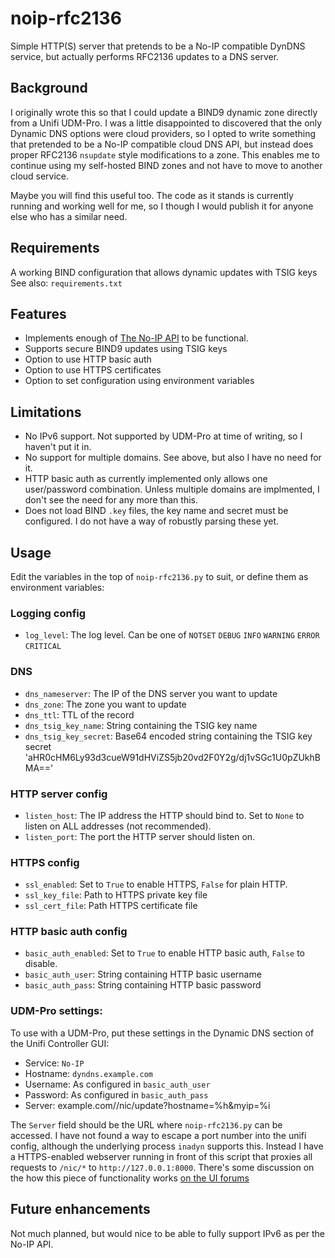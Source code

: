 # noip-rfc2136
Simple HTTP(S) server that pretends to be a No-IP compatible DynDNS service,  but actually performs RFC2136 updates to a DNS server.

## Background
I originally wrote this so that I could update a BIND9 dynamic zone directly from a Unifi UDM-Pro. 
I was a little disappointed to discovered that the only Dynamic DNS options were cloud providers, 
so I opted to write something that pretended to be a No-IP compatible cloud DNS API, but instead does proper 
RFC2136 `nsupdate` style modifications to a zone. This enables me to continue using my self-hosted BIND zones and not 
have to move to another cloud service.

Maybe you will find this useful too. The code as it stands is currently running and working well for me, so I though I would 
publish it for anyone else who has a similar need.

## Requirements
A working BIND configuration that allows dynamic updates with TSIG keys
See also: `requirements.txt`

## Features
 * Implements enough of [The No-IP API](https://www.noip.com/integrate/request) to be functional.
 * Supports secure BIND9 updates using TSIG keys
 * Option to use HTTP basic auth
 * Option to use HTTPS certificates
 * Option to set configuration using environment variables

## Limitations
 * No IPv6 support. Not supported by UDM-Pro at time of writing, so I haven't put it in.
 * No support for multiple domains. See above, but also I have no need for it.
 * HTTP basic auth as currently implemented only allows one user/password combination. Unless multiple domains are implmented, I don't see the need for any more than this.
 * Does not load BIND `.key` files, the key name and secret must be configured. I do not have a way of robustly parsing these yet.

## Usage
Edit the variables in the top of `noip-rfc2136.py` to suit, or define them as environment variables:

### Logging config
 * `log_level`: The log level. Can be one of `NOTSET` `DEBUG` `INFO` `WARNING` `ERROR` `CRITICAL`

### DNS
 * `dns_nameserver`: The IP of the DNS server you want to update
 * `dns_zone`: The zone you want to update
 * `dns_ttl`: TTL of the record
 * `dns_tsig_key_name`: String containing the TSIG key name
 * `dns_tsig_key_secret`: Base64 encoded string containing the TSIG key secret 'aHR0cHM6Ly93d3cueW91dHViZS5jb20vd2F0Y2g/dj1vSGc1U0pZUkhBMA=='

### HTTP server config
 * `listen_host`: The IP address the HTTP should bind to. Set to `None` to listen on ALL addresses (not recommended).
 * `listen_port`: The port the HTTP server should listen on.

### HTTPS config
 * `ssl_enabled`: Set to `True` to enable HTTPS, `False` for plain HTTP.
 * `ssl_key_file`: Path to HTTPS private key file
 * `ssl_cert_file`: Path HTTPS certificate file

### HTTP basic auth config
 * `basic_auth_enabled`: Set to `True` to enable HTTP basic auth, `False` to disable.
 * `basic_auth_user`: String containing HTTP basic username
 * `basic_auth_pass`: String containing HTTP basic password

### UDM-Pro settings:
To use with a UDM-Pro, put these settings in the Dynamic DNS section of the Unifi Controller GUI:
 * Service: `No-IP`
 * Hostname: `dyndns.example.com`
 * Username: As configured in `basic_auth_user`
 * Password: As configured in `basic_auth_pass`
 * Server: example.com/\/nic/update?hostname=%h&myip=%i

The `Server` field should be the URL where `noip-rfc2136.py` can be accessed. I have not found a way to escape a port number into the unifi config, although the underlying process `inadyn` supports this.
Instead I have a HTTPS-enabled webserver running in front of this script that proxies all requests to `/nic/*` to `http://127.0.0.1:8000`. There's some discussion on the how this piece of functionality works
[on the UI forums](https://community.ui.com/questions/UDM-DynDNS-Google-Domains/fe9ba35d-66c3-437d-8323-debe2af55879)

## Future enhancements
Not much planned, but would nice to be able to fully support IPv6 as per the No-IP API.
